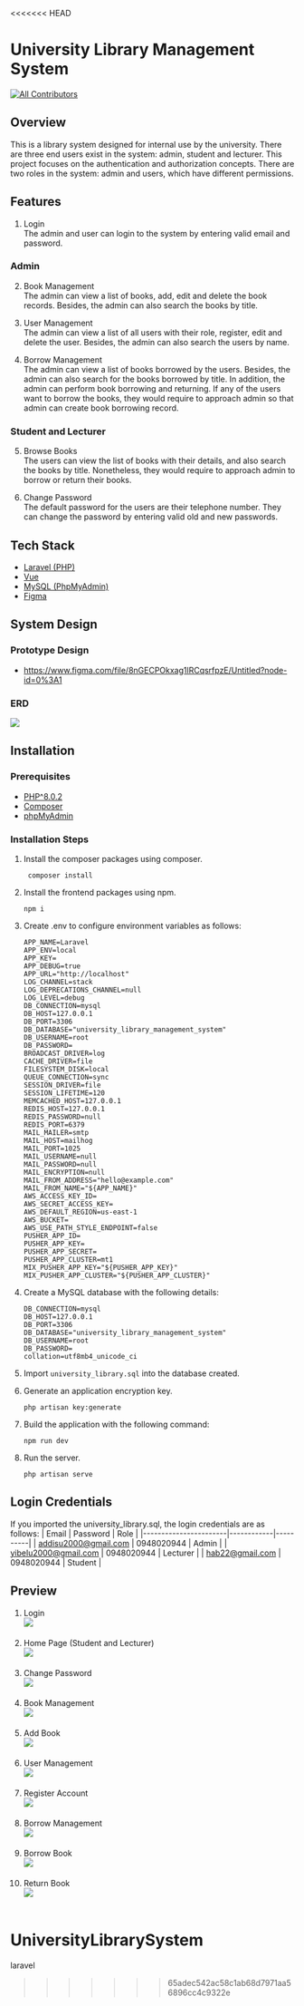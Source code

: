 <<<<<<< HEAD
# University Library Management System
<!-- ALL-CONTRIBUTORS-BADGE:START - Do not remove or modify this section -->
[![All Contributors](https://img.shields.io/badge/all_contributors-5-orange.svg?style=flat-square)](#contributors-)
<!-- ALL-CONTRIBUTORS-BADGE:END -->

## Overview

This is a library system designed for internal use by the university. There are three end users exist in the system: admin, student and lecturer. This project focuses on the authentication and authorization concepts. There are two roles in the system: admin and users, which have different permissions.

## Features

1. Login<br>
   The admin and user can login to the system by entering valid email and password.

### Admin

2. Book Management<br>
   The admin can view a list of books, add, edit and delete the book records. Besides, the admin can also search the books by title.

3. User Management<br>
   The admin can view a list of all users with their role, register, edit and delete the user. Besides, the admin can also search the users by name.

4. Borrow Management<br>
   The admin can view a list of books borrowed by the users. Besides, the admin can also search for the books borrowed by title. In addition, the admin can perform book borrowing and returning. If any of the users want to borrow the books, they would require to approach admin so that admin can create book borrowing record.

### Student and Lecturer

5. Browse Books<br>
   The users can view the list of books with their details, and also search the books by title. Nonetheless, they would require to approach admin to borrow or return their books.

6. Change Password<br>
   The default password for the users are their telephone number. They can change the password by entering valid old and new passwords.

## Tech Stack

-   [Laravel (PHP)](https://laravel.com/)
-   [Vue](https://vuejs.org/)
-   [MySQL (PhpMyAdmin)](https://www.phpmyadmin.net/)
-   [Figma](https://www.figma.com/)

## System Design

### Prototype Design

-   https://www.figma.com/file/8nGECPOkxag1lRCqsrfpzE/Untitled?node-id=0%3A1

### ERD

<img src="previews/ERD.jpg"><br>

## Installation

### Prerequisites

-   [PHP^8.0.2](https://www.php.net/downloads.php)
-   [Composer](https://getcomposer.org/)
-   [phpMyAdmin](https://www.phpmyadmin.net/)

### Installation Steps

1. Install the composer packages using composer.
    ```
     composer install
    ```
2. Install the frontend packages using npm.
    ```
    npm i
    ```
3. Create .env to configure environment variables as follows:

    ```
    APP_NAME=Laravel
    APP_ENV=local
    APP_KEY=
    APP_DEBUG=true
    APP_URL="http://localhost"
    LOG_CHANNEL=stack
    LOG_DEPRECATIONS_CHANNEL=null
    LOG_LEVEL=debug
    DB_CONNECTION=mysql
    DB_HOST=127.0.0.1
    DB_PORT=3306
    DB_DATABASE="university_library_management_system"
    DB_USERNAME=root
    DB_PASSWORD=
    BROADCAST_DRIVER=log
    CACHE_DRIVER=file
    FILESYSTEM_DISK=local
    QUEUE_CONNECTION=sync
    SESSION_DRIVER=file
    SESSION_LIFETIME=120
    MEMCACHED_HOST=127.0.0.1
    REDIS_HOST=127.0.0.1
    REDIS_PASSWORD=null
    REDIS_PORT=6379
    MAIL_MAILER=smtp
    MAIL_HOST=mailhog
    MAIL_PORT=1025
    MAIL_USERNAME=null
    MAIL_PASSWORD=null
    MAIL_ENCRYPTION=null
    MAIL_FROM_ADDRESS="hello@example.com"
    MAIL_FROM_NAME="${APP_NAME}"
    AWS_ACCESS_KEY_ID=
    AWS_SECRET_ACCESS_KEY=
    AWS_DEFAULT_REGION=us-east-1
    AWS_BUCKET=
    AWS_USE_PATH_STYLE_ENDPOINT=false
    PUSHER_APP_ID=
    PUSHER_APP_KEY=
    PUSHER_APP_SECRET=
    PUSHER_APP_CLUSTER=mt1
    MIX_PUSHER_APP_KEY="${PUSHER_APP_KEY}"
    MIX_PUSHER_APP_CLUSTER="${PUSHER_APP_CLUSTER}"
    ```

4. Create a MySQL database with the following details:
    ```
    DB_CONNECTION=mysql
    DB_HOST=127.0.0.1
    DB_PORT=3306
    DB_DATABASE="university_library_management_system"
    DB_USERNAME=root
    DB_PASSWORD=
    collation=utf8mb4_unicode_ci
    ```
5. Import `university_library.sql` into the database created.
6. Generate an application encryption key.
    ```
    php artisan key:generate
    ```
7. Build the application with the following command:
    ```
    npm run dev
    ```
8. Run the server.
    ```
    php artisan serve
    ```

## Login Credentials

If you imported the university_library.sql, the login credentials are as follows:
| Email                 | Password   | Role     |
|-----------------------|------------|----------|
| addisu2000@gmail.com  | 0948020944 | Admin    |
| yibelu2000@gmail.com  | 0948020944 | Lecturer |
|  hab22@gmail.com      | 0948020944 | Student  |



## Preview

1. Login <br> <img src="previews/Login.jpg"><br><br>
2. Home Page (Student and Lecturer) <br> <img src="previews/HomePage.jpg"><br><br>
3. Change Password <br> <img src="previews/ChangePassword.jpg"><br><br>
4. Book Management <br> <img src="previews/BookManagement.jpg"><br><br>
5. Add Book <br> <img src="previews/AddBook.jpg"><br><br>
6. User Management <br> <img src="previews/UserManagement.jpg"><br><br>
7. Register Account <br> <img src="previews/RegisterAccount.jpg"><br><br>
8. Borrow Management <br> <img src="previews/BorrowManagement.jpg"><br><br>
9. Borrow Book <br> <img src="previews/BorrowBook.jpg"><br><br>
10. Return Book <br> <img src="previews/ReturnBook.jpg"><br><br>
 

<!-- markdownlint-restore -->
<!-- prettier-ignore-end -->

<!-- ALL-CONTRIBUTORS-LIST:END -->



# UniversityLibrarySystem
laravel
>>>>>>> 65adec542ac58c1ab68d7971aa56896cc4c9322e
